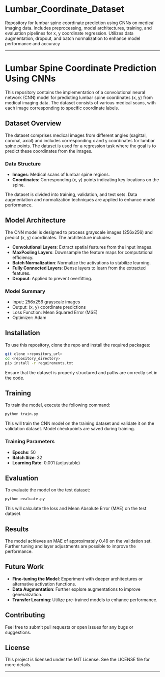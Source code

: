 # Lumbar_Coordinate_Dataset
Repository for lumbar spine coordinate prediction using CNNs on medical imaging data. Includes preprocessing, model architectures, training, and evaluation pipelines for x, y coordinate regression. Utilizes data augmentation, dropout, and batch normalization to enhance model performance and accuracy

---

# Lumbar Spine Coordinate Prediction Using CNNs

This repository contains the implementation of a convolutional neural network (CNN) model for predicting lumbar spine coordinates (x, y) from medical imaging data. The dataset consists of various medical scans, with each image corresponding to specific coordinate labels.

## Dataset Overview

The dataset comprises medical images from different angles (sagittal, coronal, axial) and includes corresponding x and y coordinates for lumbar spine points. The dataset is used for a regression task where the goal is to predict these coordinates from the images.

### Data Structure

- **Images**: Medical scans of lumbar spine regions.
- **Coordinates**: Corresponding (x, y) points indicating key locations on the spine.

The dataset is divided into training, validation, and test sets. Data augmentation and normalization techniques are applied to enhance model performance.

## Model Architecture

The CNN model is designed to process grayscale images (256x256) and predict (x, y) coordinates. The architecture includes:

- **Convolutional Layers**: Extract spatial features from the input images.
- **MaxPooling Layers**: Downsample the feature maps for computational efficiency.
- **Batch Normalization**: Normalize the activations to stabilize learning.
- **Fully Connected Layers**: Dense layers to learn from the extracted features.
- **Dropout**: Applied to prevent overfitting.

### Model Summary

- Input: 256x256 grayscale images
- Output: (x, y) coordinate predictions
- Loss Function: Mean Squared Error (MSE)
- Optimizer: Adam

## Installation

To use this repository, clone the repo and install the required packages:

```bash
git clone <repository_url>
cd <repository_directory>
pip install -r requirements.txt
```

Ensure that the dataset is properly structured and paths are correctly set in the code.

## Training

To train the model, execute the following command:

```bash
python train.py
```

This will train the CNN model on the training dataset and validate it on the validation dataset. Model checkpoints are saved during training.

### Training Parameters

- **Epochs**: 50
- **Batch Size**: 32
- **Learning Rate**: 0.001 (adjustable)

## Evaluation

To evaluate the model on the test dataset:

```bash
python evaluate.py
```

This will calculate the loss and Mean Absolute Error (MAE) on the test dataset.

## Results

The model achieves an MAE of approximately 0.49 on the validation set. Further tuning and layer adjustments are possible to improve the performance.

## Future Work

- **Fine-tuning the Model**: Experiment with deeper architectures or alternative activation functions.
- **Data Augmentation**: Further explore augmentations to improve generalization.
- **Transfer Learning**: Utilize pre-trained models to enhance performance.

## Contributing

Feel free to submit pull requests or open issues for any bugs or suggestions.

## License

This project is licensed under the MIT License. See the LICENSE file for more details.

---
